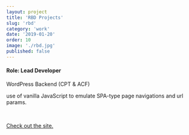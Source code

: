 ```yaml
---
layout: project
title: 'RBD Projects'
slug: 'rbd'
category: 'work'
date: '2019-01-20'
order: 10
image: './rbd.jpg'
published: false
---
```


#### Role: Lead Developer

WordPress Backend (CPT & ACF)

use of vanilla JavaScript to emulate SPA-type page navigations and url params.

<br/>

[Check out the site.](https://rbdprojects.com.au)
